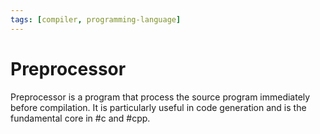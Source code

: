 ```yaml
---
tags: [compiler, programming-language]
---
```


# Preprocessor

Preprocessor is a program that process the source program immediately before
compilation. It is particularly useful in code generation and is the fundamental
core in #c and #cpp.
